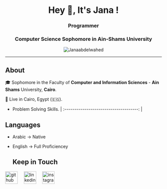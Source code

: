 <h1 align="center">Hey 👋, It's Jana !</h1>
<h3 align="center">Programmer</h3>
<h3 align="center">Computer Science Sophomore in Ain-Shams University</h3>
<p align="center">
  <img src="https://komarev.com/ghpvc/?username=Janaabdelwahed&label=Profile%20views&color=0e75b6&style=flat" alt="Janaabdelwahed"/>
</p>

***

<h2> About </h2>
  
🎓 Sophomore in the Faculty of **Computer and Information Sciences** - **Ain Shams** University, **Cairo**.  </br>

🏡 Live in Cairo, Egypt (🇪🇬).
- Problem Solving Skills.
  | :-------------------------------------: |
  
<h2> Languages </h2>

- Arabic -> Native
- English -> Full Proficiencey

   <h2> Keep in Touch </h2>
 
 [<img src='https://cdn.jsdelivr.net/npm/simple-icons@3.0.1/icons/github.svg' alt='github' height='40' >](https://github.com/Janaabdelwahed) &nbsp;&nbsp;&nbsp; [<img src='https://cdn.jsdelivr.net/npm/simple-icons@3.0.1/icons/linkedin.svg' alt='linkedin' height='40'>](https://www.linkedin.com/in/jana-abdelwahed-133a72252/) &nbsp;&nbsp;&nbsp; [<img src='https://cdn.jsdelivr.net/npm/simple-icons@3.0.1/icons/instagram.svg' alt='instagram' height='40'>](https://www.instagram.com/jana_abdelwahed/?utm_source=ig_web_button_share_sheet&igshid=OGQ5ZDc2ODk2ZA==) <!--deactivated account-->
 

